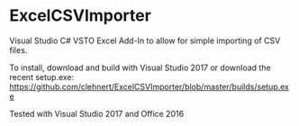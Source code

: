 # ExcelCSVImporter
Visual Studio C# VSTO Excel Add-In to allow for simple importing of CSV files.

To install, download and build with Visual Studio 2017 or download the recent setup.exe: https://github.com/clehnert/ExcelCSVImporter/blob/master/builds/setup.exe

Tested with Visual Studio 2017 and Office 2016